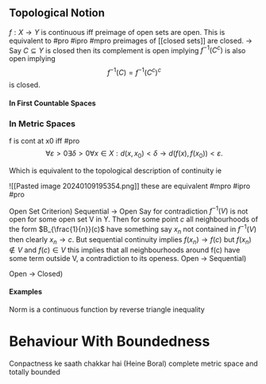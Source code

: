 ## Topological Notion

$f:X \to Y$ is continuous iff preimage of open sets are open. This is equivalent to #pro #ipro #mpro preimages of [[closed sets]] are closed. -> Say $C \subseteq Y$ is closed then its complement is open implying $f^{-1}(C^c)$ is also open implying 
$$
f^{-1} (C) = f^{-1}(C^c)^c 
$$
is closed.


#### In First Countable Spaces

### In Metric Spaces
f is cont at x0 iff #pro $$\forall \varepsilon > 0 \exists \delta  > 0 \forall x \in X : d(x,x_{0})<\delta \to  d(f(x),f(x_{0}))<\varepsilon.$$


Which is equivalent to the topological description of continuity ie 

![[Pasted image 20240109195354.png]]
these are equivalent #mpro #ipro #pro 

Open Set Criterion) Sequential -> Open
Say for contradiction $f^{-1}(V)$ is not open for some open set V in Y. Then for some point $c$ all neighbourhoods of the form $B_{\frac{1}{n}}(c)$ have something say $x_{n}$ not contained in $f^{-1}(V)$ then clearly $x_{n} \to c.$ But sequential continuity implies $f(x_{n}) \to f(c)$ but $f(x_{n}) \not\in V$ and $f(c) \in V$ this implies that all neighbourhoods around f(c) have some term outside V, a contradiction to its openess.
Open -> Sequential) 

Open -> Closed)


#### Examples
Norm is a continuous function by reverse triangle inequality 

# Behaviour With Boundedness

Conpactness ke saath chakkar hai (Heine Boral) complete metric space and totally bounded